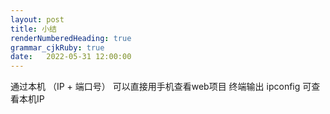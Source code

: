 ```yaml
---
layout: post
title: 小结
renderNumberedHeading: true
grammar_cjkRuby: true
date:   2022-05-31 12:00:00
---
```

通过本机 （IP + 端口号） 可以直接用手机查看web项目
终端输出 ipconfig 可查看本机IP
